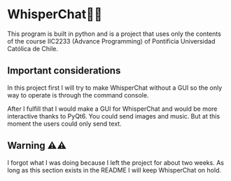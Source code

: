 # WhisperChat📨📨
This program is built in python and is a project that uses only the contents of the course IIC2233 (Advance Programming) of Pontificia Universidad Católica de Chile.


## Important considerations
In this project first I will try to make WhisperChat without a GUI so the only way to operate is through the command console.

After I fulfill that I would make a GUI for WhisperChat and would be more interactive thanks to PyQt6. You could send images and music. But at this moment the users could only send text.

## Warning ⚠️⚠️
I forgot what I was doing because I left the project for about two weeks. As long as this section exists in the README I will keep WhisperChat on hold.